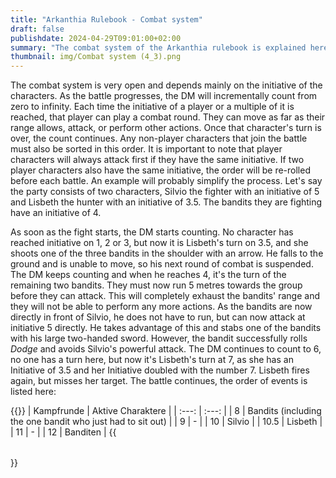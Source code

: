 ```yaml
---
title: "Arkanthia Rulebook - Combat system"
draft: false
publishdate: 2024-04-29T09:01:00+02:00
summary: "The combat system of the Arkanthia rulebook is explained here."
thumbnail: img/Combat system (4_3).png
---
```


The combat system is very open and depends mainly on the initiative of the characters. As the battle progresses, the DM will incrementally count from zero to infinity. Each time the initiative of a player or a multiple of it is reached, that player can play a combat round. They can move as far as their range allows, attack, or perform other actions. Once that character's turn is over, the count continues. Any non-player characters that join the battle must also be sorted in this order. It is important to note that player characters will always attack first if they have the same initiative. If two player characters also have the same initiative, the order will be re-rolled before each battle.
An example will probably simplify the process. Let's say the party consists of two characters, Silvio the fighter with an initiative of 5 and Lisbeth the hunter with an initiative of 3.5. The bandits they are fighting have an initiative of 4.

As soon as the fight starts, the DM starts counting. No character has reached initiative on 1, 2 or 3, but now it is Lisbeth's turn on 3.5, and she shoots one of the three bandits in the shoulder with an arrow. He falls to the ground and is unable to move, so his next round of combat is suspended. The DM keeps counting and when he reaches 4, it's the turn of the remaining two bandits. They must now run 5 metres towards the group before they can attack. This will completely exhaust the bandits' range and they will not be able to perform any more actions. As the bandits are now directly in front of Silvio, he does not have to run, but can now attack at initiative 5 directly. He takes advantage of this and stabs one of the bandits with his large two-handed sword. However, the bandit successfully rolls *Dodge* and avoids Silvio's powerful attack. The DM continues to count to 6, no one has a turn here, but now it's Lisbeth's turn at 7, as she has an Initiative of 3.5 and her Initiative doubled with the number 7. Lisbeth fires again, but misses her target. The battle continues, the order of events is listed here:

{{<table>}}
| Kampfrunde | Aktive Charaktere |
| :---: | :---: |
| 8 | Bandits (including the one bandit who just had to sit out) |
| 9 | - |
| 10 | Silvio |
| 10.5 | Lisbeth |
| 11 | - |
| 12 | Banditen |
{{</table>}}
